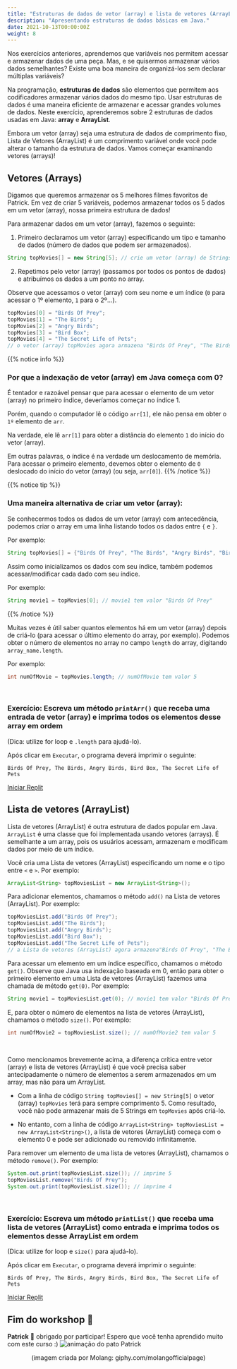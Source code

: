 ```yaml
---
title: "Estruturas de dados de vetor (array) e lista de vetores (ArrayList)"
description: "Apresentando estruturas de dados básicas em Java."
date: 2021-10-13T00:00:00Z
weight: 8
---
```


Nos exercícios anteriores, aprendemos que variáveis ​​nos permitem acessar e armazenar dados de uma peça. Mas, e se quisermos armazenar vários dados semelhantes? Existe uma boa maneira de organizá-los sem declarar múltiplas variáveis?

Na programação, **estruturas de dados** são elementos que permitem aos codificadores armazenar vários dados do mesmo tipo. Usar estruturas de dados é uma maneira eficiente de armazenar e acessar grandes volumes de dados. Neste exercício, aprenderemos sobre 2 estruturas de dados usadas em Java: **array** e **ArrayList**.

Embora um vetor (array) seja uma estrutura de dados de comprimento fixo, Lista de Vetores (ArrayList) é um comprimento variável onde você pode alterar o tamanho da estrutura de dados. Vamos começar examinando vetores (arrays)!

## Vetores (Arrays)

Digamos que queremos armazenar os 5 melhores filmes favoritos de Patrick. Em vez de criar 5 variáveis, podemos armazenar todos os 5 dados em um vetor (array), nossa primeira estrutura de dados!

Para armazenar dados em um vetor (array), fazemos o seguinte:

1. Primeiro declaramos um vetor (array) especificando um tipo e tamanho de dados (número de dados que podem ser armazenados).

```java
String topMovies[] = new String[5]; // crie um vetor (array) de Strings de tamanho 5.
```

2. Repetimos pelo vetor (array) (passamos por todos os pontos de dados) e atribuímos os dados a um ponto no array.

Observe que acessamos o vetor (array) com seu nome e um índice (`0` para acessar o 1º elemento, `1` para o 2º...).
```java
topMovies[0] = "Birds Of Prey";
topMovies[1] = "The Birds";
topMovies[2] = "Angry Birds";
topMovies[3] = "Bird Box";
topMovies[4] = "The Secret Life of Pets";
// o vetor (array) topMovies agora armazena "Birds Of Prey", "The Birds", "Angry Birds", "Bird Box", "The Secret Life of Pets" em ordem
```
{{% notice info %}}
### Por que a indexação de vetor (array) em Java começa com 0?

É tentador e razoável pensar que para acessar o elemento de um vetor (array) no primeiro índice, deveríamos começar no índice 1.

Porém, quando o computador lê o código `arr[1]`, ele não pensa em obter o `1º` elemento de `arr`.

Na verdade, ele lê `arr[1]` para obter a distância do elemento `1` do início do vetor (array).

Em outras palavras, o índice é na verdade um deslocamento de memória. Para acessar o primeiro elemento, devemos obter o elemento de `0` deslocado do início do vetor (array) (ou seja, `arr[0]`).
{{% /notice %}}

{{% notice tip %}}
### Uma maneira alternativa de criar um vetor (array):
Se conhecermos todos os dados de um vetor (array) com antecedência, podemos criar o array em uma linha listando todos os dados entre `{` e `}`.

Por exemplo:

```java
String topMovies[] = {"Birds Of Prey", "The Birds", "Angry Birds", "Bird Box", "The Secret Life of Pets"};
```

Assim como inicializamos os dados com seu índice, também podemos acessar/modificar cada dado com seu índice.

Por exemplo:

```java
String movie1 = topMovies[0]; // movie1 tem valor "Birds Of Prey"
```

{{% /notice %}}

Muitas vezes é útil saber quantos elementos há em um vetor (array) depois de criá-lo (para acessar o último elemento do array, por exemplo). Podemos obter o número de elementos no array no campo `length` do array, digitando `array_name.length`.

Por exemplo:

```java
int numOfMovie = topMovies.length; // numOfMovie tem valor 5
```

<br/>

### Exercício: Escreva um método `printArr()` que receba uma entrada de vetor (array) e imprima todos os elementos desse array em ordem
(Dica: utilize for loop e `.length` para ajudá-lo).

Após clicar em `Executar`, o programa deverá imprimir o seguinte:

```
Birds Of Prey, The Birds, Angry Birds, Bird Box, The Secret Life of Pets
```

<a class="my-2 mx-4 btn btn-info" href="https://replit.com/@nuevofoundation/JavaBasicsArray" target="_blank">Iniciar Replit</a>

## Lista de vetores (ArrayList)

Lista de vetores (ArrayList) é outra estrutura de dados popular em Java. `ArrayList` é uma classe que foi implementada usando vetores (arrays). É semelhante a um array, pois os usuários acessam, armazenam e modificam dados por meio de um índice.

Você cria uma Lista de vetores (ArrayList) especificando um nome e o tipo entre `<` e `>`.
Por exemplo:

```java
ArrayList<String> topMoviesList = new ArrayList<String>();
```

Para adicionar elementos, chamamos o método `add()` na Lista de vetores (ArrayList).
Por exemplo:

```java
topMoviesList.add("Birds Of Prey");
topMoviesList.add("The Birds");
topMoviesList.add("Angry Birds");
topMoviesList.add("Bird Box");
topMoviesList.add("The Secret Life of Pets");
// a Lista de vetores (ArrayList) agora armazena"Birds Of Prey", "The Birds", "Angry Birds", "Bird Box", "The Secret Life of Pets" em ordem
```

Para acessar um elemento em um índice específico, chamamos o método `get()`. Observe que Java usa indexação baseada em 0, então para obter o primeiro elemento em uma Lista de vetores (ArrayList) fazemos uma chamada de método `get(0)`. 
Por exemplo:

```java
String movie1 = topMoviesList.get(0); // movie1 tem valor "Birds Of Prey"
```

E, para obter o número de elementos na lista de vetores (ArrayList), chamamos o método `size()`.
Por exemplo:

```java
int numOfMovie2 = topMoviesList.size(); // numOfMovie2 tem valor 5
```

<br/>

Como mencionamos brevemente acima, a diferença crítica entre vetor (array) e lista de vetores (ArrayList) é que você precisa saber antecipadamente o número de elementos a serem armazenados em um array, mas não para um ArrayList.

- Com a linha de código `String topMovies[] = new String[5]` o vetor (array) `topMovies` terá para sempre comprimento 5. Como resultado, você não pode armazenar mais de 5 Strings em `topMovies` após criá-lo.

- No entanto, com a linha de código `ArrayList<String> topMoviesList = new ArrayList<String>()`, a lista de vetores (ArrayList) começa com o elemento 0 e pode ser adicionado ou removido infinitamente.

Para remover um elemento de uma lista de vetores (ArrayList), chamamos o método `remove()`.
Por exemplo:

```java
System.out.print(topMoviesList.size()); // imprime 5
topMoviesList.remove("Birds Of Prey");
System.out.print(topMoviesList.size()); // imprime 4
```

<br/>

### Exercício: Escreva um método `printList()` que receba uma lista de vetores (ArrayList) como entrada e imprima todos os elementos desse ArrayList em ordem

(Dica: utilize for loop e `size()` para ajudá-lo).

Após clicar em `Executar`, o programa deverá imprimir o seguinte:

```
Birds Of Prey, The Birds, Angry Birds, Bird Box, The Secret Life of Pets
```

<a class="my-2 mx-4 btn btn-info" href="https://replit.com/@nuevofoundation/JavaBasicsList" target="_blank">Iniciar Replit</a>

## Fim do workshop 🐥

<b>Patrick</b> 🐥 obrigado por participar! Espero que você tenha aprendido muito com este curso :)
![animação do pato Patrick](https://media.giphy.com/media/l49JKwmJLChtS6d44/giphy.gif)

<p style="text-align: center;">(imagem criada por Molang: giphy.com/molangofficialpage)</p>
